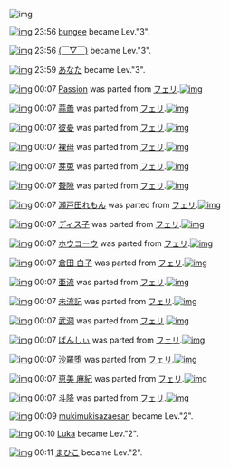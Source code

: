 ![img](http://gdrive-cdn.herokuapp.com/537b65a5bc09f0000721dda7/512px-barcode.png)

[![img](http://www.deviantsart.com/23q3t7f.png)](http://www.barcodekanojo.com/user/216266/bungee) 23:56 [bungee](http://www.barcodekanojo.com/user/216266/bungee) became Lev."3".

[![img](http://www.deviantsart.com/3u9baao.jpeg)](http://www.barcodekanojo.com/user/266103/%28%EF%BF%A3%E2%96%BD%EF%BF%A3%29) 23:56 [(￣▽￣)](http://www.barcodekanojo.com/user/266103/%28%EF%BF%A3%E2%96%BD%EF%BF%A3%29) became Lev."3".

[![img](http://www.deviantsart.com/13a6rcb.jpeg)](http://www.barcodekanojo.com/user/27341/%E3%81%82%E3%81%AA%E3%81%9F) 23:59 [あなた](http://www.barcodekanojo.com/user/27341/%E3%81%82%E3%81%AA%E3%81%9F) became Lev."3".

[![img](http://www.deviantsart.com/27oj6f1.png)](http://www.barcodekanojo.com/kanojo/2489096/Passion) 00:07 [Passion](http://www.barcodekanojo.com/kanojo/2489096/Passion) was parted from [フェリ](http://www.barcodekanojo.com/kanojo/2489096/Passion).[![img](http://www.deviantsart.com/2ekpk5a.jpeg)](http://www.barcodekanojo.com/user/12204/%E3%83%95%E3%82%A7%E3%83%AA) 

[![img](http://www.deviantsart.com/3n0q11e.png)](http://www.barcodekanojo.com/kanojo/3156050/%E8%92%9C%E8%AD%B1) 00:07 [蒜譱](http://www.barcodekanojo.com/kanojo/3156050/%E8%92%9C%E8%AD%B1) was parted from [フェリ](http://www.barcodekanojo.com/kanojo/3156050/%E8%92%9C%E8%AD%B1).[![img](http://www.deviantsart.com/2ekpk5a.jpeg)](http://www.barcodekanojo.com/user/12204/%E3%83%95%E3%82%A7%E3%83%AA) 

[![img](http://www.deviantsart.com/3a0aos7.png)](http://www.barcodekanojo.com/kanojo/3156076/%E5%BD%BC%E6%86%82) 00:07 [彼憂](http://www.barcodekanojo.com/kanojo/3156076/%E5%BD%BC%E6%86%82) was parted from [フェリ](http://www.barcodekanojo.com/kanojo/3156076/%E5%BD%BC%E6%86%82).[![img](http://www.deviantsart.com/2ekpk5a.jpeg)](http://www.barcodekanojo.com/user/12204/%E3%83%95%E3%82%A7%E3%83%AA) 

[![img](http://www.deviantsart.com/3lfvbhd.png)](http://www.barcodekanojo.com/kanojo/3155210/%E8%A3%B8%E6%AF%8D) 00:07 [裸母](http://www.barcodekanojo.com/kanojo/3155210/%E8%A3%B8%E6%AF%8D) was parted from [フェリ](http://www.barcodekanojo.com/kanojo/3155210/%E8%A3%B8%E6%AF%8D).[![img](http://www.deviantsart.com/2ekpk5a.jpeg)](http://www.barcodekanojo.com/user/12204/%E3%83%95%E3%82%A7%E3%83%AA) 

[![img](http://www.deviantsart.com/2sm8rl2.png)](http://www.barcodekanojo.com/kanojo/3157208/%E8%8A%BD%E8%8E%B5) 00:07 [芽莵](http://www.barcodekanojo.com/kanojo/3157208/%E8%8A%BD%E8%8E%B5) was parted from [フェリ](http://www.barcodekanojo.com/kanojo/3157208/%E8%8A%BD%E8%8E%B5).[![img](http://www.deviantsart.com/2ekpk5a.jpeg)](http://www.barcodekanojo.com/user/12204/%E3%83%95%E3%82%A7%E3%83%AA) 

[![img](http://www.deviantsart.com/117eou7.png)](http://www.barcodekanojo.com/kanojo/3157878/%E8%81%B1%E9%9A%99) 00:07 [聱隙](http://www.barcodekanojo.com/kanojo/3157878/%E8%81%B1%E9%9A%99) was parted from [フェリ](http://www.barcodekanojo.com/kanojo/3157878/%E8%81%B1%E9%9A%99).[![img](http://www.deviantsart.com/2ekpk5a.jpeg)](http://www.barcodekanojo.com/user/12204/%E3%83%95%E3%82%A7%E3%83%AA) 

[![img](http://www.deviantsart.com/152t5ni.png)](http://www.barcodekanojo.com/kanojo/2586415/%E7%80%AC%E6%88%B8%E7%94%B0%E3%82%8C%E3%82%82%E3%82%93) 00:07 [瀬戸田れもん](http://www.barcodekanojo.com/kanojo/2586415/%E7%80%AC%E6%88%B8%E7%94%B0%E3%82%8C%E3%82%82%E3%82%93) was parted from [フェリ](http://www.barcodekanojo.com/kanojo/2586415/%E7%80%AC%E6%88%B8%E7%94%B0%E3%82%8C%E3%82%82%E3%82%93).[![img](http://www.deviantsart.com/2ekpk5a.jpeg)](http://www.barcodekanojo.com/user/12204/%E3%83%95%E3%82%A7%E3%83%AA) 

[![img](http://www.deviantsart.com/211gs0b.png)](http://www.barcodekanojo.com/kanojo/795343/%E3%83%87%E3%82%A3%E3%82%B9%E5%AD%90) 00:07 [ディス子](http://www.barcodekanojo.com/kanojo/795343/%E3%83%87%E3%82%A3%E3%82%B9%E5%AD%90) was parted from [フェリ](http://www.barcodekanojo.com/kanojo/795343/%E3%83%87%E3%82%A3%E3%82%B9%E5%AD%90).[![img](http://www.deviantsart.com/2ekpk5a.jpeg)](http://www.barcodekanojo.com/user/12204/%E3%83%95%E3%82%A7%E3%83%AA) 

[![img](http://www.deviantsart.com/34s8lf6.png)](http://www.barcodekanojo.com/kanojo/1493607/%E3%83%9B%E3%82%A6%E3%82%B3%E3%83%BC%E3%82%A6) 00:07 [ホウコーウ](http://www.barcodekanojo.com/kanojo/1493607/%E3%83%9B%E3%82%A6%E3%82%B3%E3%83%BC%E3%82%A6) was parted from [フェリ](http://www.barcodekanojo.com/kanojo/1493607/%E3%83%9B%E3%82%A6%E3%82%B3%E3%83%BC%E3%82%A6).[![img](http://www.deviantsart.com/2ekpk5a.jpeg)](http://www.barcodekanojo.com/user/12204/%E3%83%95%E3%82%A7%E3%83%AA) 

[![img](http://www.deviantsart.com/t3sncs.png)](http://www.barcodekanojo.com/kanojo/2144320/%E5%80%89%E7%94%B0%20%E7%99%BD%E5%AD%90) 00:07 [倉田 白子](http://www.barcodekanojo.com/kanojo/2144320/%E5%80%89%E7%94%B0%20%E7%99%BD%E5%AD%90) was parted from [フェリ](http://www.barcodekanojo.com/kanojo/2144320/%E5%80%89%E7%94%B0%20%E7%99%BD%E5%AD%90).[![img](http://www.deviantsart.com/2ekpk5a.jpeg)](http://www.barcodekanojo.com/user/12204/%E3%83%95%E3%82%A7%E3%83%AA) 

[![img](http://www.deviantsart.com/17jbgi4.png)](http://www.barcodekanojo.com/kanojo/3155212/%E4%BA%9C%E6%B5%81) 00:07 [亜流](http://www.barcodekanojo.com/kanojo/3155212/%E4%BA%9C%E6%B5%81) was parted from [フェリ](http://www.barcodekanojo.com/kanojo/3155212/%E4%BA%9C%E6%B5%81).[![img](http://www.deviantsart.com/2ekpk5a.jpeg)](http://www.barcodekanojo.com/user/12204/%E3%83%95%E3%82%A7%E3%83%AA) 

[![img](http://www.deviantsart.com/21gb752.png)](http://www.barcodekanojo.com/kanojo/3156288/%E6%9C%AA%E6%B5%81%E8%A8%98) 00:07 [未流記](http://www.barcodekanojo.com/kanojo/3156288/%E6%9C%AA%E6%B5%81%E8%A8%98) was parted from [フェリ](http://www.barcodekanojo.com/kanojo/3156288/%E6%9C%AA%E6%B5%81%E8%A8%98).[![img](http://www.deviantsart.com/2ekpk5a.jpeg)](http://www.barcodekanojo.com/user/12204/%E3%83%95%E3%82%A7%E3%83%AA) 

[![img](http://www.deviantsart.com/14u6rhl.png)](http://www.barcodekanojo.com/kanojo/3156443/%E6%AD%A6%E6%B4%9E) 00:07 [武洞](http://www.barcodekanojo.com/kanojo/3156443/%E6%AD%A6%E6%B4%9E) was parted from [フェリ](http://www.barcodekanojo.com/kanojo/3156443/%E6%AD%A6%E6%B4%9E).[![img](http://www.deviantsart.com/2ekpk5a.jpeg)](http://www.barcodekanojo.com/user/12204/%E3%83%95%E3%82%A7%E3%83%AA) 

[![img](http://www.deviantsart.com/gros18.png)](http://www.barcodekanojo.com/kanojo/3139385/%E3%81%B0%E3%82%93%E3%81%97%E3%81%83) 00:07 [ばんしぃ](http://www.barcodekanojo.com/kanojo/3139385/%E3%81%B0%E3%82%93%E3%81%97%E3%81%83) was parted from [フェリ](http://www.barcodekanojo.com/kanojo/3139385/%E3%81%B0%E3%82%93%E3%81%97%E3%81%83).[![img](http://www.deviantsart.com/2ekpk5a.jpeg)](http://www.barcodekanojo.com/user/12204/%E3%83%95%E3%82%A7%E3%83%AA) 

[![img](http://www.deviantsart.com/3ehsrpn.png)](http://www.barcodekanojo.com/kanojo/2453739/%E6%B2%99%E7%BE%85%E5%A0%95) 00:07 [沙羅堕](http://www.barcodekanojo.com/kanojo/2453739/%E6%B2%99%E7%BE%85%E5%A0%95) was parted from [フェリ](http://www.barcodekanojo.com/kanojo/2453739/%E6%B2%99%E7%BE%85%E5%A0%95).[![img](http://www.deviantsart.com/2ekpk5a.jpeg)](http://www.barcodekanojo.com/user/12204/%E3%83%95%E3%82%A7%E3%83%AA) 

[![img](http://www.deviantsart.com/2hutvsp.png)](http://www.barcodekanojo.com/kanojo/2958314/%E6%81%B5%E7%BE%8E%20%E9%BA%BB%E7%B4%80) 00:07 [恵美 麻紀](http://www.barcodekanojo.com/kanojo/2958314/%E6%81%B5%E7%BE%8E%20%E9%BA%BB%E7%B4%80) was parted from [フェリ](http://www.barcodekanojo.com/kanojo/2958314/%E6%81%B5%E7%BE%8E%20%E9%BA%BB%E7%B4%80).[![img](http://www.deviantsart.com/2ekpk5a.jpeg)](http://www.barcodekanojo.com/user/12204/%E3%83%95%E3%82%A7%E3%83%AA) 

[![img](http://www.deviantsart.com/2mnpmpc.png)](http://www.barcodekanojo.com/kanojo/3052880/%E6%96%97%E9%99%8D) 00:07 [斗降](http://www.barcodekanojo.com/kanojo/3052880/%E6%96%97%E9%99%8D) was parted from [フェリ](http://www.barcodekanojo.com/kanojo/3052880/%E6%96%97%E9%99%8D).[![img](http://www.deviantsart.com/2ekpk5a.jpeg)](http://www.barcodekanojo.com/user/12204/%E3%83%95%E3%82%A7%E3%83%AA) 

[![img](http://www.deviantsart.com/1n53l48.jpeg)](http://www.barcodekanojo.com/user/283122/mukimukisazaesan) 00:09 [mukimukisazaesan](http://www.barcodekanojo.com/user/283122/mukimukisazaesan) became Lev."2".

[![img](http://www.deviantsart.com/2nq6cvk.jpeg)](http://www.barcodekanojo.com/user/244399/Luka) 00:10 [Luka](http://www.barcodekanojo.com/user/244399/Luka) became Lev."2".

[![img](http://www.deviantsart.com/2bcn257.jpeg)](http://www.barcodekanojo.com/user/209273/%E3%81%BE%E3%81%B2%E3%81%93) 00:11 [まひこ](http://www.barcodekanojo.com/user/209273/%E3%81%BE%E3%81%B2%E3%81%93) became Lev."2".

